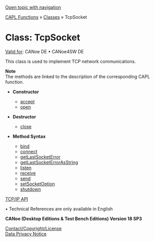 [Open topic with navigation](../../../../CANoeDEFamily.htm#Topics/CAPLFunctions/ObjectOrientedProg/CAPLfunctionsOOPTCPSocket.md)

[CAPL Functions](../CAPLfunctions.md) » [Classes](CAPLfunctionsOOPClassesObjects.md) » TcpSocket

# Class: TcpSocket

[Valid for](../../Shared/FeatureAvailability.md):  CANoe DE • CANoe4SW DE

This class is used to implement TCP network communications.

**Note**  
The methods are linked to the description of the corresponding CAPL function.

- **Constructor**
  - [accept](../TCPIPAPI/Functions/CAPLfunctionTCPAccept.md)
  - [open](../TCPIPAPI/Functions/CAPLfunctionTCPOpen.md)

- **Destructor**
  - [close](../TCPIPAPI/Functions/CAPLfunctionTCPClose.md)

- **Method Syntax**
  - [bind](../TCPIPAPI/Functions/CAPLfunctionIPBind.md)
  - [connect](../TCPIPAPI/Functions/CAPLfunctionTCPConnect.md)
  - [getLastSocketError](../TCPIPAPI/Functions/CAPLfunctionIPGetLastSocketError.md)
  - [getLastSocketErrorAsString](../TCPIPAPI/Functions/CAPLfunctionIPGetLastSocketErrorAsString.md)
  - [listen](../TCPIPAPI/Functions/CAPLfunctionTCPListen.md)
  - [receive](../TCPIPAPI/Functions/CAPLfunctionTCPReceive.md)
  - [send](../TCPIPAPI/Functions/CAPLfunctionTCPSend.md)
  - [setSocketOption](../TCPIPAPI/Functions/CAPLfunctionIPSetSocketOption.md)
  - [shutdown](../TCPIPAPI/Functions/CAPLfunctionTCPShutdown.md)

[TCP/IP API](../TCPIPAPI/CAPLfunctionsTCPIPOverview.md)

•  Technical References are only available in English

**CANoe (Desktop Editions & Test Bench Editions) Version 18 SP3**

[Contact/Copyright/License](../../Shared/ContactCopyrightLicense.md)  
[Data Privacy Notice](https://www.vector.com/int/en/company/get-info/privacy-policy/)
